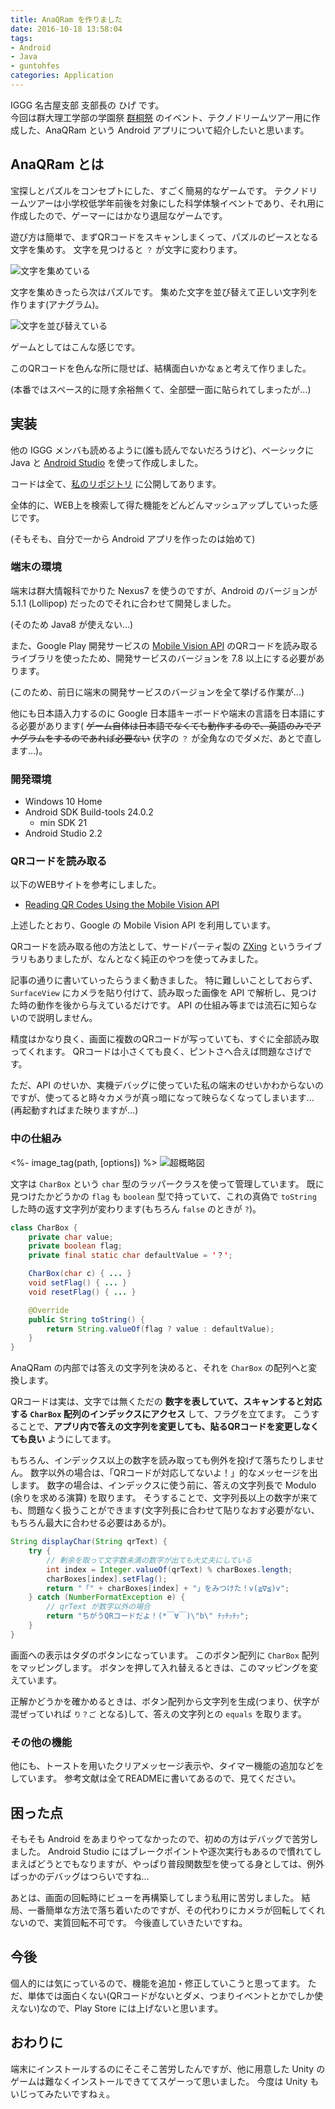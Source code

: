 ```yaml
---
title: AnaQRam を作りました
date: 2016-10-18 13:58:04
tags:
- Android
- Java
- guntohfes
categories: Application
---
```


IGGG 名古屋支部 支部長の ひげ です。  
今回は群大理工学部の学園祭 [群桐祭](http://guntohfes.com/) のイベント、テクノドリームツアー用に作成した、AnaQRam という Android アプリについて紹介したいと思います。

## AnaQRam とは

宝探しとパズルをコンセプトにした、すごく簡易的なゲームです。
テクノドリームツアーは小学校低学年前後を対象にした科学体験イベントであり、それ用に作成したので、ゲーマーにはかなり退屈なゲームです。

遊び方は簡単で、まずQRコードをスキャンしまくって、パズルのピースとなる文字を集めす。
文字を見つけると `？` が文字に変わります。

![文字を集めている](./anaqram1.gif)

文字を集めきったら次はパズルです。
集めた文字を並び替えて正しい文字列を作ります(アナグラム)。

![文字を並び替えている](./anaqram2.gif)

ゲームとしてはこんな感じです。

このQRコードを色んな所に隠せば、結構面白いかなぁと考えて作りました。

(本番ではスペース的に隠す余裕無くて、全部壁一面に貼られてしまったが...)


## 実装

他の IGGG メンバも読めるように(誰も読んでないだろうけど)、ベーシックに Java と [Android Studio](https://developer.android.com/studio/) を使って作成しました。

コードは全て、[私のリポジトリ](https://github.com/matsubara0507/AnaQRam) に公開してあります。

全体的に、WEB上を検索して得た機能をどんどんマッシュアップしていった感じです。

(そもそも、自分で一から Android アプリを作ったのは始めて)

### 端末の環境

端末は群大情報科でかりた Nexus7 を使うのですが、Android のバージョンが 5.1.1 (Lollipop) だったのでそれに合わせて開発しました。

(そのため Java8 が使えない...)

また、Google Play 開発サービスの [Mobile Vision API](https://developers.google.com/vision/) のQRコードを読み取るライブラリを使ったため、開発サービスのバージョンを 7.8 以上にする必要があります。

(このため、前日に端末の開発サービスのバージョンを全て挙げる作業が...)

他にも日本語入力するのに Google 日本語キーボードや端末の言語を日本語にする必要があります( ~~ゲーム自体は日本語でなくても動作するので、英語のみでアナグラムをするのであれば必要ない~~ 伏字の `？` が全角なのでダメだ、あとで直します...)。

### 開発環境

- Windows 10 Home
- Android SDK Build-tools 24.0.2
  - min SDK 21
- Android Studio 2.2

### QRコードを読み取る

以下のWEBサイトを参考にしました。

- [Reading QR Codes Using the Mobile Vision API](https://code.tutsplus.com/tutorials/reading-qr-codes-using-the-mobile-vision-api--cms-24680)

上述したとおり、Google の Mobile Vision API を利用しています。

QRコードを読み取る他の方法として、サードパーティ製の [ZXing](https://github.com/zxing/zxing) というライブラリもありましたが、なんとなく純正のやつを使ってみました。

記事の通りに書いていったらうまく動きました。
特に難しいことしておらず、`SurfaceView` にカメラを貼り付けて、読み取った画像を API で解析し、見つけた時の動作を後から与えているだけです。
API の仕組み等までは流石に知らないので説明しません。

精度はかなり良く、画面に複数のQRコードが写っていても、すぐに全部読み取ってくれます。
QRコードは小さくても良く、ピントさへ合えば問題なさげです。

ただ、API のせいか、実機デバッグに使っていた私の端末のせいかわからないのですが、使ってると時々カメラが真っ暗になって映らなくなってしまいます...(再起動すればまた映りますが...)

### 中の仕組み

<%- image_tag(path, [options]) %>
![超概略図](./anaqramDesign.jpg)

文字は `CharBox` という `char` 型のラッパークラスを使って管理しています。
既に見つけたかどうかの `flag` も `boolean` 型で持っていて、これの真偽で `toString` した時の返す文字列が変わります(もちろん `false` のときが `?`)。

```Java
class CharBox {
    private char value;
    private boolean flag;
    private final static char defaultValue = '？';

    CharBox(char c) { ... }
    void setFlag() { ... }
    void resetFlag() { ... }

    @Override
    public String toString() {
        return String.valueOf(flag ? value : defaultValue);
    }
}
```

AnaQRam の内部では答えの文字列を決めると、それを `CharBox` の配列へと変換します。

QRコードは実は、文字では無くただの **数字を表していて、スキャンすると対応する `CharBox` 配列のインデックスにアクセス** して、フラグを立てます。
こうすることで、**アプリ内で答えの文字列を変更しても、貼るQRコードを変更しなくても良い** ようにしてます。

もちろん、インデックス以上の数字を読み取っても例外を投げて落ちたりしません。
数字以外の場合は、「QRコードが対応してないよ！」的なメッセージを出します。
数字の場合は、インデックスに使う前に、答えの文字列長で Modulo (余りを求める演算) を取ります。
そうすることで、文字列長以上の数字が来ても、問題なく扱うことができます(文字列長に合わせて貼りなおす必要がない、もちろん最大に合わせる必要はあるが)。

```java
String displayChar(String qrText) {
    try {
        // 剰余を取って文字数未満の数字が出ても大丈夫にしている
        int index = Integer.valueOf(qrText) % charBoxes.length;
        charBoxes[index].setFlag();
        return "「" + charBoxes[index] + "」をみつけた！v(≧∇≦)v";
    } catch (NumberFormatException e) {
        // qrText が数字以外の場合
        return "ちがうQRコードだよ！(*￣∀￣)\"b\" ﾁｯﾁｯﾁｯ";
    }
}
```

画面への表示はタダのボタンになっています。
このボタン配列に `CharBox` 配列をマッピングします。
ボタンを押して入れ替えるときは、このマッピングを変えています。

正解かどうかを確かめるときは、ボタン配列から文字列を生成(つまり、伏字が混ぜっていれば `り？ご` となる)して、答えの文字列との `equals` を取ります。

### その他の機能

他にも、トーストを用いたクリアメッセージ表示や、タイマー機能の追加などをしています。
参考文献は全てREADMEに書いてあるので、見てください。

## 困った点

そもそも Android をあまりやってなかったので、初めの方はデバッグで苦労しました。
Android Studio にはブレークポイントや逐次実行もあるので慣れてしまえばどうとでもなりますが、やっぱり普段関数型を使ってる身としては、例外ばっかのデバッグはつらいですね...

あとは、画面の回転時にビューを再構築してしまう私用に苦労しました。
結局、一番簡単な方法で落ち着いたのですが、その代わりにカメラが回転してくれないので、実質回転不可です。
今後直していきたいですね。

## 今後

個人的には気にっているので、機能を追加・修正していこうと思ってます。
ただ、単体では面白くない(QRコードがないとダメ、つまりイベントとかでしか使えない)なので、Play Store には上げないと思います。

## おわりに

端末にインストールするのにそこそこ苦労したんですが、他に用意した Unity のゲームは難なくインストールできててスゲーって思いました。
今度は Unity もいじってみたいですねぇ。
